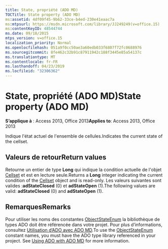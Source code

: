 ```yaml
---
title: State, propriété (ADO MD)
TOCTitle: State property (ADO MD)
ms:assetid: 4df09f45-9b62-33ce-b4ed-230e41eaac7a
ms:mtpsurl: https://msdn.microsoft.com/library/JJ249249(v=office.15)
ms:contentKeyID: 48544744
ms.date: 09/18/2015
mtps_version: v=office.15
localization_priority: Normal
ms.openlocfilehash: 051a9f0cc50ae3a60edb033f6807f72fc0688976
ms.sourcegitcommit: 8fe462c32b91c87911942c188f3445e85a54137c
ms.translationtype: MT
ms.contentlocale: fr-FR
ms.lasthandoff: 04/23/2019
ms.locfileid: "32306362"
---
```

# <a name="state-property-ado-md"></a><span data-ttu-id="800cd-102">State, propriété (ADO MD)</span><span class="sxs-lookup"><span data-stu-id="800cd-102">State property (ADO MD)</span></span>


<span data-ttu-id="800cd-103">**S’applique à** : Access 2013, Office 2013</span><span class="sxs-lookup"><span data-stu-id="800cd-103">**Applies to**: Access 2013, Office 2013</span></span>

<span data-ttu-id="800cd-104">Indique l'état actuel de l'ensemble de cellules.</span><span class="sxs-lookup"><span data-stu-id="800cd-104">Indicates the current state of the cellset.</span></span>

## <a name="return-values"></a><span data-ttu-id="800cd-105">Valeurs de retour</span><span class="sxs-lookup"><span data-stu-id="800cd-105">Return values</span></span>

<span data-ttu-id="800cd-106">Retourne un entier de type **Long** qui indique la condition actuelle de l'objet [Cellset](cellset-object-ado-md.md) et est en lecture seule.</span><span class="sxs-lookup"><span data-stu-id="800cd-106">Returns a **Long** integer indicating the current condition of the [Cellset](cellset-object-ado-md.md) object and is read-only.</span></span> <span data-ttu-id="800cd-107">Les valeurs suivantes sont valides :**adStateClosed** (0) et **adStateOpen** (1).</span><span class="sxs-lookup"><span data-stu-id="800cd-107">The following values are valid: **adStateClosed** (0) and **adStateOpen** (1).</span></span>

## <a name="remarks"></a><span data-ttu-id="800cd-108">Remarques</span><span class="sxs-lookup"><span data-stu-id="800cd-108">Remarks</span></span>

<span data-ttu-id="800cd-p102">Pour utiliser les noms des constantes [ObjectStateEnum](objectstateenum.md)  la bibliothèque de types ADO doit être référencée dans votre projet. Pour plus d’informations, consultez  [Utilisation d’ADO avec ADO MD](using-ado-with-ado-md.md).</span><span class="sxs-lookup"><span data-stu-id="800cd-p102">To use the [ObjectStateEnum](objectstateenum.md) constant names, you must have the ADO type library referenced in your project. See [Using ADO with ADO MD](using-ado-with-ado-md.md) for more information.</span></span>


